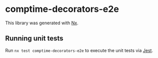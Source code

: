 # comptime-decorators-e2e

This library was generated with [Nx](https://nx.dev).

## Running unit tests

Run `nx test comptime-decorators-e2e` to execute the unit tests via [Jest](https://jestjs.io).
